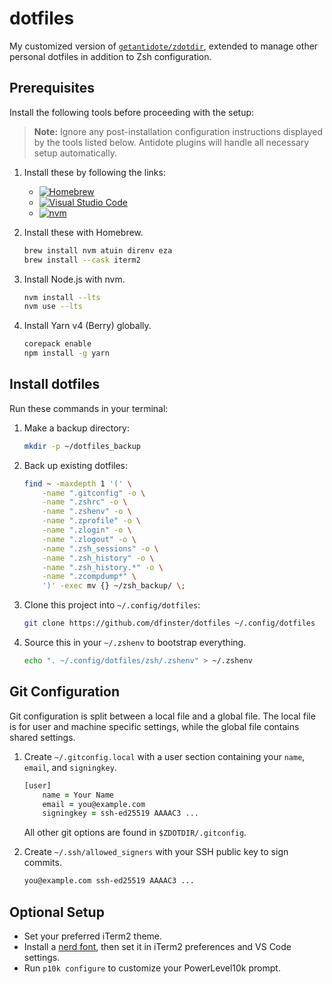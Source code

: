 # dotfiles

My customized version of [`getantidote/zdotdir`](https://github.com/getantidote/zdotdir), extended to manage other personal dotfiles in addition to Zsh configuration.

## Prerequisites

Install the following tools before proceeding with the setup:

> **Note:**
> Ignore any post-installation configuration instructions displayed by the tools listed below.
> Antidote plugins will handle all necessary setup automatically.

1. Install these by following the links:

   - [![Homebrew](https://img.shields.io/badge/Homebrew-Install-blue?logo=homebrew&logoColor=white)](https://brew.sh)
   - [![Visual Studio Code](https://img.shields.io/badge/VS_Code-Install-blue?logo=visualstudiocode&logoColor=white)](https://code.visualstudio.com/download)
   - [![nvm](https://img.shields.io/badge/nvm-Install-blue?logo=nvm&logoColor=white)](https://github.com/nvm-sh/nvm)

2. Install these with Homebrew.
    ```zsh
    brew install nvm atuin direnv eza
    brew install --cask iterm2
    ```

3. Install Node.js with nvm.
    ```zsh
    nvm install --lts
    nvm use --lts
    ```

4. Install Yarn v4 (Berry) globally.
    ```zsh
    corepack enable
    npm install -g yarn
    ```

## Install dotfiles

Run these commands in your terminal:

1. Make a backup directory:
    ```zsh
    mkdir -p ~/dotfiles_backup
    ```

1. Back up existing dotfiles:

    ```zsh
    find ~ -maxdepth 1 '(' \
        -name ".gitconfig" -o \
        -name ".zshrc" -o \
        -name ".zshenv" -o \
        -name ".zprofile" -o \
        -name ".zlogin" -o \
        -name ".zlogout" -o \
        -name ".zsh_sessions" -o \
        -name ".zsh_history" -o \
        -name ".zsh_history.*" -o \
        -name ".zcompdump*" \
        ')' -exec mv {} ~/zsh_backup/ \;
    ```

1. Clone this project into `~/.config/dotfiles`:

    ```zsh
    git clone https://github.com/dfinster/dotfiles ~/.config/dotfiles
    ```

1. Source this in your `~/.zshenv` to bootstrap everything.
    ```zsh
    echo ". ~/.config/dotfiles/zsh/.zshenv" > ~/.zshenv
    ```

## Git Configuration

Git configuration is split between a local file and a global file.
The local file is for user and machine specific settings, while the global file contains shared settings.

1. Create `~/.gitconfig.local` with a user section containing your `name`, `email`, and `signingkey`.
    ```zsh
    [user]
        name = Your Name
        email = you@example.com
        signingkey = ssh-ed25519 AAAAC3 ...
    ```

    All other git options are found in `$ZDOTDIR/.gitconfig`.

1. Create `~/.ssh/allowed_signers` with your SSH public key to sign commits.
    ```zsh
    you@example.com ssh-ed25519 AAAAC3 ...
    ```

## Optional Setup

- Set your preferred iTerm2 theme.
- Install a [nerd font](https://www.nerdfonts.com/), then set it in iTerm2 preferences and VS Code settings.
- Run `p10k configure` to customize your PowerLevel10k prompt.

